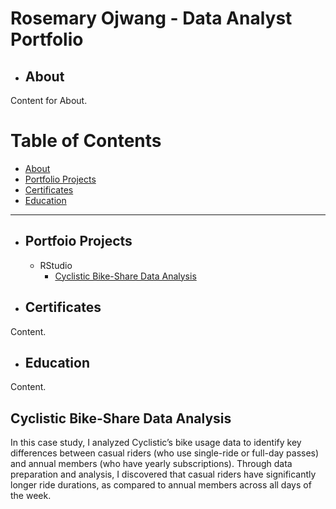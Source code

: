 # Rosemary Ojwang - Data Analyst Portfolio

- ## About

Content for About.

# Table of Contents

- [About](#about)
- [Portfolio Projects](#portfolio-projects)
- [Certificates](#certificates)
- [Education](#Education)

---

- ## Portfoio Projects

  - RStudio
      - [Cyclistic Bike-Share Data Analysis](#cyclistic-bike-share-data-analysis)

- ## Certificates

Content.

- ## Education

Content.

## Cyclistic Bike-Share Data Analysis

In this case study, I analyzed Cyclistic’s bike usage data to identify key differences between casual riders (who use single-ride or full-day passes) and annual members (who have yearly subscriptions). Through data preparation and analysis, I discovered that casual riders have significantly longer ride durations, as compared to annual members across all days of the week. 

